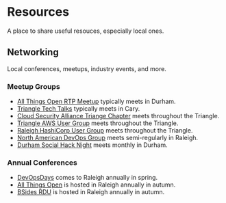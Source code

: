 # Resources

A place to share useful resouces, especially local ones.

## Networking

Local conferences, meetups, industry events, and more.

### Meetup Groups

- [All Things Open RTP Meetup](https://www.meetup.com/all-things-open-rtp-meetup/) typically meets in Durham.
- [Triangle Tech Talks](https://www.meetup.com/triangletechtalks/) typically meets  in Cary.
- [Cloud Security Alliance Triange Chapter](https://www.meetup.com/cloud-security-alliance-triangle-chapter/) meets throughout the Triangle.
- [Triangle AWS User Group](https://www.meetup.com/AWS-Raleigh/) meets throughout the Triangle.
- [Raleigh HashiCorp User Group](https://www.meetup.com/Raleigh-HashiCorp-User-Group/) meets throughout the Triangle.
- [North American DevOps Group](https://www.eventbrite.com/o/nadog-14929911903) meets semi-regularly in Raleigh.
- [Durham Social Hack Night](https://www.meetup.com/durham-social-hack-night/) meets monthly in Durham.

### Annual Conferences

- [DevOpsDays](https://devopsdays.org/) comes to Raleigh annually in spring.
- [All Things Open](https://www.allthingsopen.org/) is hosted in Raleigh annually in autumn.
- [BSides RDU](https://bsidesrdu.org/) is hosted in Raleigh annually in autumn.
